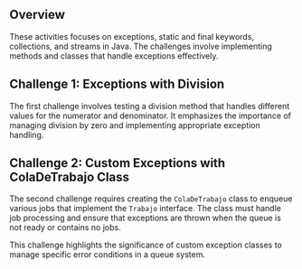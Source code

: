 ## Overview
These activities focuses on exceptions, static and final keywords, collections, and streams in Java. The challenges involve implementing methods and classes that handle exceptions effectively.

## Challenge 1: Exceptions with Division
The first challenge involves testing a division method that handles different values for the numerator and denominator. It emphasizes the importance of managing division by zero and implementing appropriate exception handling.

## Challenge 2: Custom Exceptions with ColaDeTrabajo Class
The second challenge requires creating the `ColaDeTrabajo` class to enqueue various jobs that implement the `Trabajo` interface. The class must handle job processing and ensure that exceptions are thrown when the queue is not ready or contains no jobs. 

This challenge highlights the significance of custom exception classes to manage specific error conditions in a queue system.

